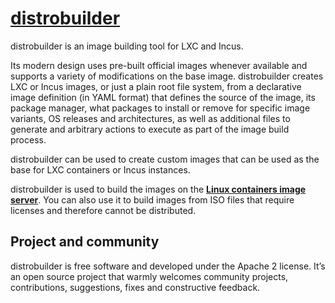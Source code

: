 # **[distrobuilder](https://linuxcontainers.org/distrobuilder/docs/latest/)**

distrobuilder is an image building tool for LXC and Incus.

Its modern design uses pre-built official images whenever available and supports a variety of modifications on the base image. distrobuilder creates LXC or Incus images, or just a plain root file system, from a declarative image definition (in YAML format) that defines the source of the image, its package manager, what packages to install or remove for specific image variants, OS releases and architectures, as well as additional files to generate and arbitrary actions to execute as part of the image build process.

distrobuilder can be used to create custom images that can be used as the base for LXC containers or Incus instances.

distrobuilder is used to build the images on the **[Linux containers image server](https://images.linuxcontainers.org/)**. You can also use it to build images from ISO files that require licenses and therefore cannot be distributed.

## Project and community

distrobuilder is free software and developed under the Apache 2 license. It’s an open source project that warmly welcomes community projects, contributions, suggestions, fixes and constructive feedback.
